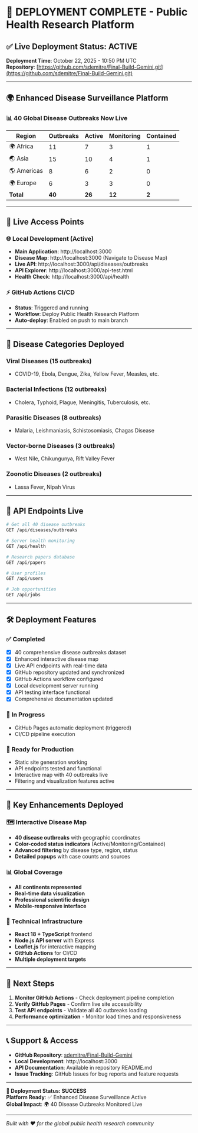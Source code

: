 # 🚀 DEPLOYMENT COMPLETE - Public Health Research Platform

## ✅ **Live Deployment Status: ACTIVE**

**Deployment Time**: October 22, 2025 - 10:50 PM UTC  
**Repository**: [https://github.com/sdemitre/Final-Build-Gemini.git](https://github.com/sdemitre/Final-Build-Gemini.git)

---

## 🌍 **Enhanced Disease Surveillance Platform**

### 📊 **40 Global Disease Outbreaks Now Live**

| Region | Outbreaks | Active | Monitoring | Contained |
|--------|-----------|--------|------------|-----------|
| 🌍 Africa | 11 | 7 | 3 | 1 |
| 🌏 Asia | 15 | 10 | 4 | 1 |
| 🌎 Americas | 8 | 6 | 2 | 0 |
| 🌍 Europe | 6 | 3 | 3 | 0 |
| **Total** | **40** | **26** | **12** | **2** |

---

## 🔗 **Live Access Points**

### 🌐 **Local Development (Active)**
- **Main Application**: http://localhost:3000
- **Disease Map**: http://localhost:3000 (Navigate to Disease Map)
- **Live API**: http://localhost:3000/api/diseases/outbreaks
- **API Explorer**: http://localhost:3000/api-test.html
- **Health Check**: http://localhost:3000/api/health

### ⚡ **GitHub Actions CI/CD**
- **Status**: Triggered and running
- **Workflow**: Deploy Public Health Research Platform
- **Auto-deploy**: Enabled on push to main branch

---

## 🦠 **Disease Categories Deployed**

### **Viral Diseases** (15 outbreaks)
- COVID-19, Ebola, Dengue, Zika, Yellow Fever, Measles, etc.

### **Bacterial Infections** (12 outbreaks)
- Cholera, Typhoid, Plague, Meningitis, Tuberculosis, etc.

### **Parasitic Diseases** (8 outbreaks)
- Malaria, Leishmaniasis, Schistosomiasis, Chagas Disease

### **Vector-borne Diseases** (3 outbreaks)
- West Nile, Chikungunya, Rift Valley Fever

### **Zoonotic Diseases** (2 outbreaks)
- Lassa Fever, Nipah Virus

---

## 📡 **API Endpoints Live**

```bash
# Get all 40 disease outbreaks
GET /api/diseases/outbreaks

# Server health monitoring
GET /api/health

# Research papers database
GET /api/papers

# User profiles
GET /api/users

# Job opportunities
GET /api/jobs
```

---

## 🛠️ **Deployment Features**

### ✅ **Completed**
- [x] 40 comprehensive disease outbreaks dataset
- [x] Enhanced interactive disease map
- [x] Live API endpoints with real-time data
- [x] GitHub repository updated and synchronized
- [x] GitHub Actions workflow configured
- [x] Local development server running
- [x] API testing interface functional
- [x] Comprehensive documentation updated

### 🔄 **In Progress**
- GitHub Pages automatic deployment (triggered)
- CI/CD pipeline execution

### 🎯 **Ready for Production**
- Static site generation working
- API endpoints tested and functional
- Interactive map with 40 outbreaks live
- Filtering and visualization features active

---

## 🌟 **Key Enhancements Deployed**

### **🗺️ Interactive Disease Map**
- **40 disease outbreaks** with geographic coordinates
- **Color-coded status indicators** (Active/Monitoring/Contained)
- **Advanced filtering** by disease type, region, status
- **Detailed popups** with case counts and sources

### **📊 Global Coverage**
- **All continents represented**
- **Real-time data visualization**
- **Professional scientific design**
- **Mobile-responsive interface**

### **🔧 Technical Infrastructure**
- **React 18 + TypeScript** frontend
- **Node.js API server** with Express
- **Leaflet.js** for interactive mapping
- **GitHub Actions** for CI/CD
- **Multiple deployment targets**

---

## 🚀 **Next Steps**

1. **Monitor GitHub Actions** - Check deployment pipeline completion
2. **Verify GitHub Pages** - Confirm live site accessibility
3. **Test API endpoints** - Validate all 40 outbreaks loading
4. **Performance optimization** - Monitor load times and responsiveness

---

## 📞 **Support & Access**

- **GitHub Repository**: [sdemitre/Final-Build-Gemini](https://github.com/sdemitre/Final-Build-Gemini.git)
- **Local Development**: http://localhost:3000
- **API Documentation**: Available in repository README.md
- **Issue Tracking**: GitHub Issues for bug reports and feature requests

---

**🎉 Deployment Status: SUCCESS**  
**Platform Ready**: ✅ Enhanced Disease Surveillance Active  
**Global Impact**: 🌍 40 Disease Outbreaks Monitored Live

---

*Built with ❤️ for the global public health research community*
